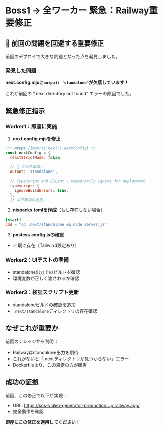 # Boss1 → 全ワーカー 緊急：Railway重要修正

## 🚨 前回の問題を回避する重要修正

前回のデプロイで大きな問題となった点を発見しました。

### 発見した問題

**next.config.mjsに`output: 'standalone'`が欠落しています！**

これが前回の ".next directory not found" エラーの原因でした。

## 緊急修正指示

### Worker1：即座に実施

1. **next.config.mjsを修正**
```javascript
/** @type {import('next').NextConfig} */
const nextConfig = {
  reactStrictMode: false,
  
  // 🚨 これを追加！
  output: 'standalone',
  
  // TypeScript and ESLint - temporarily ignore for deployment
  typescript: {
    ignoreBuildErrors: true,
  },
  // 以下既存の設定...
```

2. **nixpacks.tomlを作成**（もし存在しない場合）
```toml
[start]
cmd = "cd .next/standalone && node server.js"
```

3. **postcss.config.jsの確認**
- ✅ 既に存在（Tailwind設定あり）

### Worker2：UIテストの準備
- standalone出力でのビルドを確認
- 環境変数が正しく渡されるか確認

### Worker3：検証スクリプト更新
- standaloneビルドの確認を追加
- `.next/standalone`ディレクトリの存在確認

## なぜこれが重要か

前回のナレッジから判明：
- Railwayはstandalone出力を期待
- これがないと「.nextディレクトリが見つからない」エラー
- Dockerfileより、この設定の方が確実

## 成功の証拠
前回、この修正で以下が実現：
- URL: https://sns-video-generator-production.up.railway.app/
- 完全動作を確認

**即座にこの修正を適用してください！**